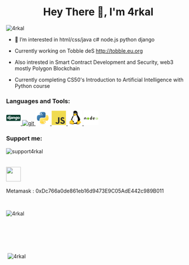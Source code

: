 <h1 align="center">Hey There 👋, I'm 4rkal</h1>


<p align="left"> <img src="https://komarev.com/ghpvc/?username=4rkal&label=Profile%20views&color=0e75b6&style=flat" alt="4rkal" /> </p>




- 👀 I’m interested in html/css/java c# node.js python django

- Currently working on Tobble deS http://tobble.eu.org

- Also intrested in Smart Contract Development and Security, web3 mostly Polygon Blockchain

- Currently completing CS50's Introduction to Artificial Intelligence with Python course





<!---
4rkal/4rkal is a ✨ special ✨ repository because its `README.md` (this file) appears on your GitHub profile.
You can click the Preview link to take a look at your changes.
--->






<h3 align="left">Languages and Tools:</h3>
<p align="left"> <a href="https://www.djangoproject.com/" target="_blank"> <img src="https://raw.githubusercontent.com/devicons/devicon/master/icons/django/django-original.svg" alt="django" width="40" height="40"/> </a> <a href="https://git-scm.com/" target="_blank"> <img src="https://www.vectorlogo.zone/logos/git-scm/git-scm-icon.svg" alt="git" width="40" height="40"/> </a> <a href="https://python.org/" target="_blank"> <img src="https://raw.githubusercontent.com/devicons/devicon/master/icons/python/python-original.svg" alt="git" width="40" height="40"/> </a> <a href="https://developer.mozilla.org/en-US/docs/Web/JavaScript" target="_blank"> <img src="https://raw.githubusercontent.com/devicons/devicon/master/icons/javascript/javascript-original.svg" alt="javascript" width="40" height="40"/> </a> <a href="https://www.linux.org/" target="_blank"> <img src="https://raw.githubusercontent.com/devicons/devicon/master/icons/linux/linux-original.svg" alt="linux" width="40" height="40"/> </a>  </a> <a href="https://nodejs.org" target="_blank"> <img src="https://raw.githubusercontent.com/devicons/devicon/master/icons/nodejs/nodejs-original-wordmark.svg" alt="nodejs" width="40" height="40"/> </a> </p>

<h3 align="left">Support me:</h3>
<p><a href="https://www.buymeacoffee.com/support4rkal"> <img align="left" src="https://cdn.buymeacoffee.com/buttons/v2/default-yellow.png" height="50" width="210" alt="support4rkal" /></a></p><br><br>
</br>

<img src = "https://upload.wikimedia.org/wikipedia/commons/3/36/MetaMask_Fox.svg" width="40px" height="40px">
<p>Metamask : 0xDc766a0de861eb16d9473E9C05AdE442c989B011 </p>
</br>
<p><img align="left" src="https://github-readme-stats.vercel.app/api/top-langs?username=4rkal&show_icons=true&locale=en&layout=compact" alt="4rkal" /></p>
</br>
</br>
</br>
</br>
</br>
</br>
<p>&nbsp;<img align="center" src="https://github-readme-stats.vercel.app/api?username=4rkal&show_icons=true&locale=en" alt="4rkal" /></p>




